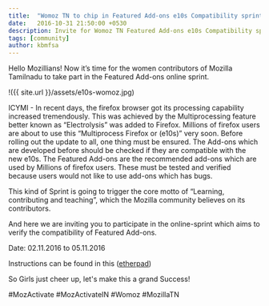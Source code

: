 ```yaml
---
title:  "Womoz TN to chip in Featured Add-ons e10s Compatibility sprint"
date:   2016-10-31 21:50:00 +0530
description: Invite for Womoz TN Featured Add-ons e10s Compatibility sprint.
tags: [community]
author: kbmfsa
---
```

Hello Mozillians!
Now it’s time for the women contributors of Mozilla Tamilnadu to take part in the Featured Add-ons online sprint.

!({{ site.url }}/assets/e10s-womoz.jpg)

ICYMI - In recent days, the firefox browser got its processing capability increased tremendously. This was achieved by the Multiprocessing feature better known as “Electrolysis” was added to Firefox. Millions of firefox users are about to use this “Multiprocess Firefox or (e10s)” very soon.
Before rolling out the update to all, one thing must be ensured. The Add-ons which are developed before should be checked if they are compatible with the new e10s.
The Featured Add-ons are the recommended add-ons which are used by Millions of firefox users. These must be tested and verified because users would not like to use add-ons which has bugs. 


This kind of Sprint is going to trigger the core motto of “Learning, contributing and teaching”, which the Mozilla community believes on its contributors.


And here we are inviting you to participate in the online-sprint which aims to verify the compatibility of Featured Add-ons.


Date: 02.11.2016 to 05.11.2016


Instructions can be found in this ([etherpad](https://public.etherpad-mozilla.org/p/WomozTN-e10s-Addon-compatibility))


 So Girls just cheer up, let's make this a grand Success! 


#MozActivate #MozActivateIN #Womoz #MozillaTN
